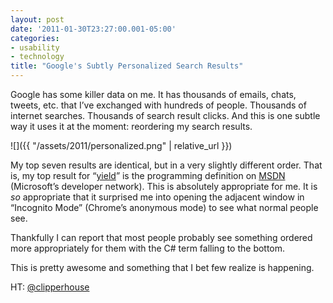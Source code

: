 ```yaml
---
layout: post
date: '2011-01-30T23:27:00.001-05:00'
categories:
- usability
- technology
title: "Google's Subtly Personalized Search Results"
---
```


Google has some killer data on me. It has thousands of emails, chats, tweets, etc. that I’ve exchanged with hundreds of people. Thousands of internet searches. Thousands of search result clicks. And this is one subtle way it uses it at the moment: reordering my search results.

![]({{ "/assets/2011/personalized.png" | relative_url }})  

My top seven results are identical, but in a very slightly different order. That is, my top result for “[yield](../../2009/04/working-with-yield-keyword-in-c.html)” is the programming definition on [MSDN](http://msdn.microsoft.com/en-us/library/9k7k7cf0.aspx) (Microsoft’s developer network). This is absolutely appropriate for me. It is *so* appropriate that it surprised me into opening the adjacent window in “Incognito Mode” (Chrome’s anonymous mode) to see what normal people see.

Thankfully I can report that most people probably see something ordered more appropriately for them with the C# term falling to the bottom. 

This is pretty awesome and something that I bet few realize is happening.

HT: [@clipperhouse](http://twitter.com/clipperhouse/status/25019705290919936)